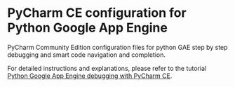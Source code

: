 # PyCharm CE configuration for Python Google App Engine
PyCharm Community Edition configuration files for python GAE step by step debugging and smart code navigation and completion.  

For detailed instructions and explanations, please refer to the tutorial [Python Google App Engine debugging with PyCharm CE](http://www.enkisoftware.com/devlogpost-20141231-1-Python_Google_App_Engine_debugging_with_PyCharm_CE.html#debugconfig).
